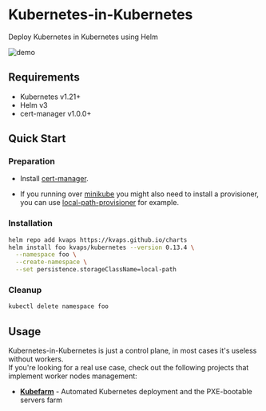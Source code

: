 # Kubernetes-in-Kubernetes

Deploy Kubernetes in Kubernetes using Helm

![demo](https://gist.githubusercontent.com/kvaps/3cc5d772d750f8f2d36a76d00c3342b1/raw/8596ae812e83d186d0d57d448159b05f84cb0d53/kubernetes-in-kubernetes.gif)

## Requirements

* Kubernetes v1.21+
* Helm v3
* cert-manager v1.0.0+

## Quick Start

### Preparation

* Install [cert-manager].

* If you running over [minikube] you might also need to install a provisioner, you can use [local-path-provisioner] for example.

[cert-manager]: https://cert-manager.io/docs/installation
[minikube]: https://github.com/kubernetes/minikube
[local-path-provisioner]: https://github.com/rancher/local-path-provisioner#installation

### Installation

```bash
helm repo add kvaps https://kvaps.github.io/charts
helm install foo kvaps/kubernetes --version 0.13.4 \
  --namespace foo \
  --create-namespace \
  --set persistence.storageClassName=local-path
```

### Cleanup

```bash
kubectl delete namespace foo
```

## Usage

Kubernetes-in-Kubernetes is just a control plane, in most cases it's useless without workers.  
If you're looking for a real use case, check out the following projects that implement worker nodes management:

* **[Kubefarm]** - Automated Kubernetes deployment and the PXE-bootable servers farm

[kubefarm]: https://github.com/kubefarm/kubefarm
